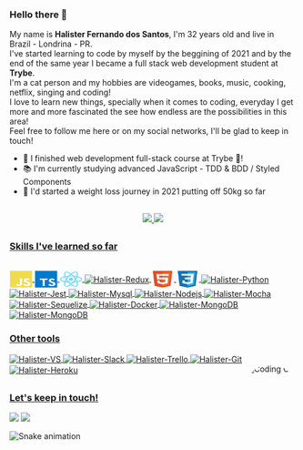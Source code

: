 ### Hello there  👋
My name is **Halister Fernando dos Santos**, I'm 32 years old and live in Brazil - Londrina - PR.<br>
I've started learning to code by myself by the beggining of 2021 and by the end of the same year I became a full stack web development student at **Trybe**. <br>
I'm a cat person and my hobbies are videogames, books, music, cooking, netflix, singing and coding! <br>
I love to learn new things, specially when it comes to coding, everyday I get more and more fascinated the see how endless are the possibilities in this area! <br>
Feel free to follow me here or on my social networks, I'll be glad to keep in touch!


- 🌱 I finished web development full-stack course at Trybe 🥳!
- 📚 I'm currently studying advanced JavaScript - TDD & BDD / Styled Components
- :muscle: I'd started a weight loss journey in 2021 putting off 50kg so far 

##

<div align="center">
  <a href="https://github.com/HalisterFernando">
  <img width="48%" src="https://github-readme-stats.vercel.app/api?username=HalisterFernando&show_icons=true&theme=dracula&include_all_commits=true&count_private=true"/>
  <img width="48%" src="https://github-readme-stats.vercel.app/api/top-langs/?username=HalisterFernando&layout=compact&langs_count=7&theme=dracula"/>
</div>

##

### Skills I've learned so far


<div style="display: inline_block"><br>
  <img align="center" alt="Halister-Js" height="30" width="40" src="https://raw.githubusercontent.com/devicons/devicon/master/icons/javascript/javascript-plain.svg">
  <img align="center" alt="Halister-Ts" height="30" width="40" src="https://raw.githubusercontent.com/devicons/devicon/master/icons/typescript/typescript-plain.svg">
  <img align="center" alt="Halister-React" height="30" width="40" src="https://raw.githubusercontent.com/devicons/devicon/master/icons/react/react-original.svg">
  <img align="center" alt="Halister-Redux" height="30" width="40" src="https://cdn.jsdelivr.net/gh/devicons/devicon/icons/redux/redux-original.svg"> 
  <img align="center" alt="Halister-HTML" height="30" width="40" src="https://raw.githubusercontent.com/devicons/devicon/master/icons/html5/html5-original.svg">
  <img align="center" alt="Halister-CSS" height="30" width="40" src="https://raw.githubusercontent.com/devicons/devicon/master/icons/css3/css3-original.svg">
  <img align="center" alt="Halister-Python" height="30" width="40" src="https://cdn.jsdelivr.net/gh/devicons/devicon/icons/tailwindcss/tailwindcss-plain.svg">
  <img align="center" alt="Halister-Jest" height="30" width="40" src="https://cdn.jsdelivr.net/gh/devicons/devicon/icons/jest/jest-plain.svg">
  <img align="center" alt="Halister-Mysql" height="30" width="40" src="https://cdn.jsdelivr.net/gh/devicons/devicon/icons/mysql/mysql-original.svg">
  <img align="center" alt="Halister-Nodejs" height="30" width="40" src="https://cdn.jsdelivr.net/gh/devicons/devicon/icons/nodejs/nodejs-original.svg">
  <img align="center" alt="Halister-Mocha" height="30" width="40" src="https://cdn.jsdelivr.net/gh/devicons/devicon/icons/mocha/mocha-plain.svg">
  <img align="center" alt="Halister-Sequelize" height="30" width="40" src="https://cdn.jsdelivr.net/gh/devicons/devicon/icons/sequelize/sequelize-original.svg">
  <img align="center" alt="Halister-Docker" height="30" width="40" src="https://cdn.jsdelivr.net/gh/devicons/devicon/icons/docker/docker-original.svg">
  <img align="center" alt="Halister-MongoDB" height="30" width="40" src="https://cdn.jsdelivr.net/gh/devicons/devicon/icons/mongodb/mongodb-original.svg">
  <img align="center" alt="Halister-MongoDB" height="30" width="40" src="https://cdn.jsdelivr.net/gh/devicons/devicon/icons/python/python-original.svg" />


### Other tools 

<img align="center" alt="Halister-VS" height="30" width="40" src="https://cdn.jsdelivr.net/gh/devicons/devicon/icons/vscode/vscode-original.svg" />
<img align="center" alt="Halister-Slack" height="30" width="40" src="https://cdn.jsdelivr.net/gh/devicons/devicon/icons/slack/slack-original.svg" />
<img align="center" alt="Halister-Trello" height="30" width="40" src="https://cdn.jsdelivr.net/gh/devicons/devicon/icons/trello/trello-plain.svg" />
<img align="center" alt="Halister-Git" height="30" width="40" src="https://cdn.jsdelivr.net/gh/devicons/devicon/icons/git/git-original.svg" />
<img align="center" alt="Halister-Heroku" height="30" width="40" src="https://cdn.jsdelivr.net/gh/devicons/devicon/icons/heroku/heroku-plain.svg" />
 
  <img align="right" alt="Coding Cat" height="150" style="border-radius:50px;" src="https://c.tenor.com/bQCHJwgCNuMAAAAM/kitten-cat.gif">
  
</div>

##
### Let's keep in touch!
<div> 
  <a href = "mailto:halisterfernando@hotmail.com"><img src="https://img.shields.io/badge/Microsoft_Outlook-0078D4?style=for-the-badge&logo=microsoft-outlook&logoColor=white" target="_blank"></a>
  <a href="https://www.linkedin.com/in/halister-fernando-santos/" target="_blank"><img src="https://img.shields.io/badge/-LinkedIn-%230077B5?style=for-the-badge&logo=linkedin&logoColor=white" target="_blank"></a> 
 
  ![Snake animation](https://github.com/HalisterFernando/halisterfernando/blob/output/github-contribution-grid-snake.svg)
 
</div>

